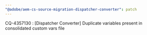```yaml
---
"@adobe/aem-cs-source-migration-dispatcher-converter": patch
---
```


CQ-4357130 : [Dispatcher Converter] Duplicate variables present in consolidated custom vars file
